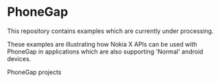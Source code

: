 PhoneGap
========
This repository contains examples which are currently under processing. 

These examples are illustrating how Nokia X APIs can be used with PhoneGap in applications which are also supporting 
'Normal' android devices.


PhoneGap projects
